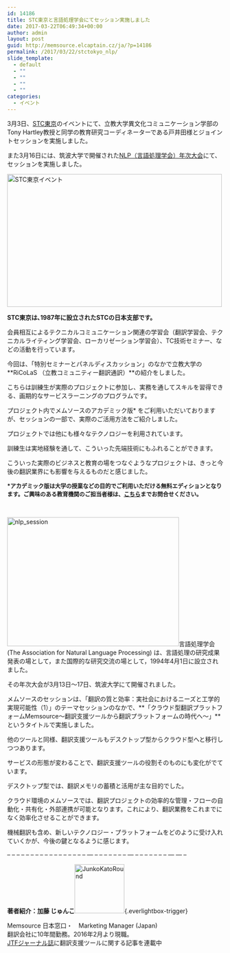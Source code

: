 ```yaml
---
id: 14186
title: STC東京と言語処理学会にてセッション実施しました
date: 2017-03-22T06:49:34+00:00
author: admin
layout: post
guid: http://memsource.elcaptain.cz/ja/?p=14186
permalink: /2017/03/22/stctokyo_nlp/
slide_template:
  - default
  - ""
  - ""
  - ""
  - ""
categories:
  - イベント
---
```

3月3日、[STC東京](http://www.stc-tokyo.org/)のイベントにて、立教大学異文化コミュニケーション学部のTony Hartley教授と同学の教育研究コーディネーターである戸井田様とジョイントセッションを実施しました。

また3月16日には、筑波大学で開催された[NLP（言語処理学会）年次大会](http://www.anlp.jp/nlp2017/)にて、セッションを実施しました。
  
[<img class="aligncenter wp-image-14187" src="http://www.memsource.com/wp-content/uploads/2017/03/STC東京イベント-300x185.jpg" alt="STC東京イベント" width="500" height="309" data-id="14187" />](http://www.memsource.com/wp-content/uploads/2017/03/STC東京イベント.jpg)

<!--more-->

**STC東京は､1987年に設立されたSTCの日本支部です。**

会員相互によるテクニカルコミュニケーション関連の学習会（翻訳学習会、テクニカルライティング学習会、ローカリゼーション学習会）、TC技術セミナー、などの活動を行っています。

今回は、「特別セミナーとパネルディスカッション」のなかで立教大学の**RiCoLaS （立教コミュニティー翻訳通訳）**の紹介をしました。

こちらは訓練生が実際のプロジェクトに参加し、実務を通してスキルを習得できる、画期的なサービスラーニングのプログラムです。

プロジェクト内でメムソースのアカデミック版* をご利用いただいておりますが、セッションの一部で、実際のご活用方法をご紹介しました。

プロジェクトでは他にも様々なテクノロジーを利用されています。

訓練生は実地経験を通して、こういった先端技術にもふれることができます。

こういった実際のビジネスと教育の場をつなぐようなプロジェクトは、きっと今後の翻訳業界にも影響を与えるものだと感じました。

<div style="font-size: small;">
  <strong>*アカデミック版は大学の授業などの目的でご利用いただける無料エディションとなります。ご興味のある教育機関のご担当者様は、<a href="http://www.memsource.com/ja/" target="_blank">こちら</a>までお問合せください。</strong>
</div>

&nbsp;

[<img class="alignleft wp-image-14193" src="http://www.memsource.com/wp-content/uploads/2017/03/nlp_session-1024x768.jpg" alt="nlp_session" width="400" height="300" data-id="14193" />](http://www.memsource.com/wp-content/uploads/2017/03/nlp_session.jpg)言語処理学会(The Association for Natural Language Processing) は、言語処理の研究成果発表の場として，また国際的な研究交流の場として，1994年4月1日に設立されました。

その年次大会が3月13日〜17日、筑波大学にて開催されました。

メムソースのセッションは、「翻訳の質と効率：実社会におけるニーズと工学的実現可能性（1）」のテーマセッションのなかで、**「クラウド型翻訳プラットフォームMemsource〜翻訳支援ツールから翻訳プラットフォームの時代へ〜」**というタイトルで実施しました。

他のツールと同様、翻訳支援ツールもデスクトップ型からクラウド型へと移行しつつあります。

サービスの形態が変わることで、翻訳支援ツールの役割そのものにも変化がでています。

デスクトップ型では、翻訳メモリの蓄積と活用が主な目的でした。

クラウド環境のメムソースでは、翻訳プロジェクトの効率的な管理・フローの自動化・共有化・外部連携が可能となります。これにより、翻訳業務をこれまでになく効率化させることができます。

機械翻訳も含め、新しいテクノロジー・プラットフォームをどのように受け入れていくかが、今後の鍵となるように感じます。

– – – – – – – – – – – – – – – – – — – – – – – – – — – – – – – – – — –– –
  
**著者紹介：加藤 じゅんこ**[<img class=" size-full wp-image-6898 alignleft" src="http://www.memsource.com/wp-content/uploads/2016/04/JunkoKatoRound.jpg" sizes="(max-width: 116px) 100vw, 116px" srcset="/wp-content/uploads/2016/04/JunkoKatoRound.jpg 116w, /wp-content/uploads/2016/04/JunkoKatoRound-80x80.jpg 80w, /wp-content/uploads/2016/04/JunkoKatoRound-51x50.jpg 51w" alt="JunkoKatoRound" width="116" height="114" data-id="6898" data-lazy-loaded="true" />](http://www.memsource.com/wp-content/uploads/2016/04/JunkoKatoRound.jpg){.everlightbox-trigger}

<div>
  Memsource 日本窓口・　Marketing Manager (Japan)<br /> 翻訳会社に10年間勤務。2016年2月より現職。<br /> <a href="http://journal.jtf.jp/">JTFジャーナル誌</a>に翻訳支援ツールに関する記事を連載中
</div>